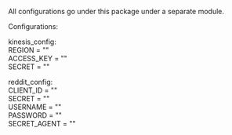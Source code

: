 All configurations go under this package under a separate module. <br />

Configurations:<br />

kinesis_config:<br />
    REGION = ""<br />
    ACCESS_KEY = ""<br />
    SECRET = ""<br />

reddit_config:<br />
    CLIENT_ID = ""<br />
    SECRET = ""<br />
    USERNAME = ""<br />
    PASSWORD = ""<br />
    SECRET_AGENT = ""<br />
